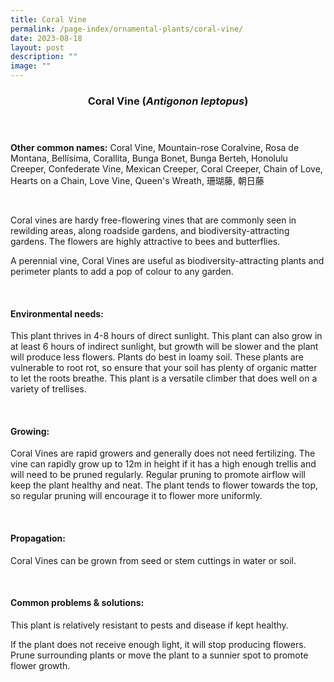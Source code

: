 ```yaml
---
title: Coral Vine
permalink: /page-index/ornamental-plants/coral-vine/
date: 2023-08-18
layout: post
description: ""
image: ""
---
```

<header> 
	<h3>Coral Vine (<em>Antigonon leptopus</em>)</h3> 
</header> 
 
<section> 
	<p><strong>Other common names:</strong> Coral Vine, Mountain-rose Coralvine, Rosa de Montana, Bellísima, Corallita, Bunga Bonet, Bunga Berteh, Honolulu Creeper, Confederate Vine, Mexican Creeper, Coral Creeper, Chain of Love, Hearts on a Chain, Love Vine, Queen's Wreath, 珊瑚藤, 朝日藤</p> 
	<br> 
</section> 
 
<section>
	<p>Coral vines are hardy free-flowering vines that are commonly seen in rewilding areas, along roadside gardens, and biodiversity-attracting gardens. The flowers are highly attractive to bees and butterflies.</p>
	<p>A perennial vine, Coral Vines are useful as biodiversity-attracting plants and perimeter plants to add a pop of colour to any garden.</p>
	 <br> 
</section> 
 
<section> 
  <h4>Environmental needs:</h4> 
  <p>This plant thrives in 4-8 hours of direct sunlight. This plant can also grow in at least 6 hours of indirect sunlight, but growth will be slower and the plant will produce less flowers. Plants do best in loamy soil. These plants are vulnerable to root rot, so ensure that your soil has plenty of organic matter to let the roots breathe. This plant is a versatile climber that does well on a variety of trellises.</p> 
	<br>
</section>

<section> 
  <h4>Growing:</h4> 
	<p>Coral Vines are rapid growers and generally does not need fertilizing. The vine can rapidly grow up to 12m in height if it has a high enough trellis and will need to be pruned regularly. Regular pruning to promote airflow will keep the plant healthy and neat. The plant tends to flower towards the top, so regular pruning will encourage it to flower more uniformly.</p> 
	<br> 
</section> 

<section> 
  <h4>Propagation:</h4> 
	<p>Coral Vines can be grown from seed or stem cuttings in water or soil.</p> 
	<br> 
</section> 
 
<section> 
  <h4>Common problems &amp; solutions:</h4> 
	<p>This plant is relatively resistant to pests and disease if kept healthy.</p>
	<p>If the plant does not receive enough light, it will stop producing flowers. Prune surrounding plants or move the plant to a sunnier spot to promote flower growth.</p>
	<br> 
</section>